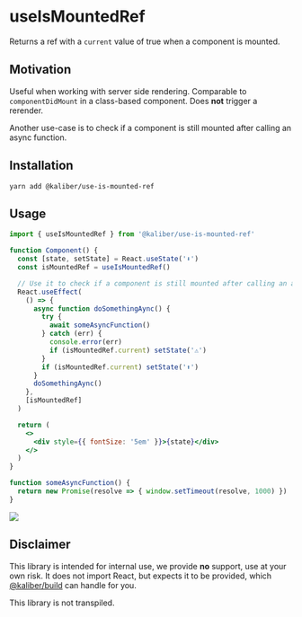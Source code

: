 # useIsMountedRef
Returns a ref with a `current` value of true when a component is mounted.

## Motivation
Useful when working with server side rendering. Comparable to `componentDidMount` in a class-based component. Does __not__ trigger a rerender.

Another use-case is to check if a component is still mounted after calling an async function.

## Installation

```
yarn add @kaliber/use-is-mounted-ref
```

## Usage
```jsx
import { useIsMountedRef } from '@kaliber/use-is-mounted-ref'

function Component() {
  const [state, setState] = React.useState('⬇️')
  const isMountedRef = useIsMountedRef()

  // Use it to check if a component is still mounted after calling an async function.
  React.useEffect(
    () => {
      async function doSomethingAync() {
        try {
          await someAsyncFunction()
        } catch (err) {
          console.error(err)
          if (isMountedRef.current) setState('⚠️')
        }
        if (isMountedRef.current) setState('⬆️')
      }
      doSomethingAync()
    },
    [isMountedRef]
  )

  return (
    <>
      <div style={{ fontSize: '5em' }}>{state}</div>
    </>
  )
}

function someAsyncFunction() {
  return new Promise(resolve => { window.setTimeout(resolve, 1000) })
}
```

![](https://media.giphy.com/media/9SgOeNxFAh8Hu/giphy.gif)

## Disclaimer
This library is intended for internal use, we provide __no__ support, use at your own risk. It does not import React, but expects it to be provided, which [@kaliber/build](https://kaliberjs.github.io/build/) can handle for you.

This library is not transpiled.